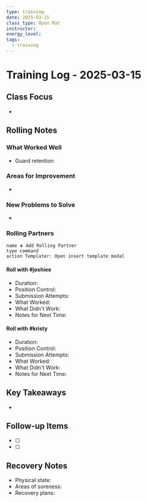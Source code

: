 ```yaml
---
type: training
date: 2025-03-15
class_type: Open Mat
instructor: 
energy_level: 
tags:
  - training
---
```


# Training Log - 2025-03-15

## Class Focus
- 

## Rolling Notes
### What Worked Well
- Guard retention

### Areas for Improvement
- 

### New Problems to Solve
- 

### Rolling Partners
```button
name ➕ Add Rolling Partner
type command
action Templater: Open insert template modal
```

#### Roll with #joshiee
- Duration:
- Position Control:
- Submission Attempts:
- What Worked:
- What Didn't Work:
- Notes for Next Time:

#### Roll with #kristy
- Duration:
- Position Control:
- Submission Attempts:
- What Worked:
- What Didn't Work:
- Notes for Next Time: 


## Key Takeaways
- 

## Follow-up Items
- [ ] 
- [ ] 

## Recovery Notes
- Physical state:
- Areas of soreness:
- Recovery plans: